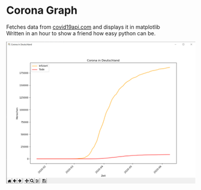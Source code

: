 # Corona Graph

Fetches data from [covid19api.com](http://covid19api.com/) and displays it in matplotlib  
Written in an hour to show a friend how easy python can be.

![img](/docs/img.png)